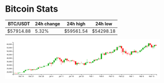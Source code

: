 # Bitcoin Stats

BTC/USDT|24h change|24h high|24h low|
|---|---|---|---|
|$57914.88|5.32%|$59561.54|$54298.18|

<img src="./chart.svg">

